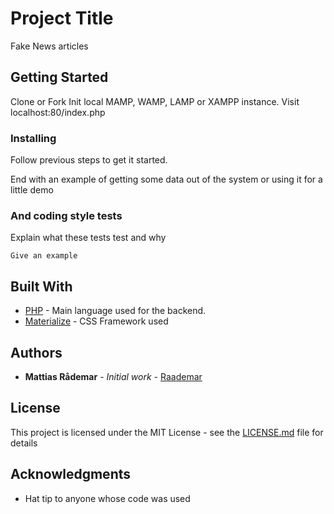 # Project Title

Fake News articles

## Getting Started

Clone or Fork
Init local MAMP, WAMP, LAMP or XAMPP instance.
Visit localhost:80/index.php

### Installing

Follow previous steps to get it started.

End with an example of getting some data out of the system or using it for a little demo

### And coding style tests

Explain what these tests test and why

```
Give an example
```

## Built With

* [PHP](https://secure.php.net/) - Main language used for the backend.
* [Materialize](https://materializecss.com) - CSS Framework used


## Authors

* **Mattias Rådemar** - *Initial work* - [Raademar](https://github.com/Raademar)

## License

This project is licensed under the MIT License - see the [LICENSE.md](LICENSE.md) file for details

## Acknowledgments

* Hat tip to anyone whose code was used
